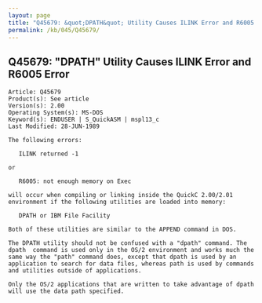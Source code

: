 ```yaml
---
layout: page
title: "Q45679: &quot;DPATH&quot; Utility Causes ILINK Error and R6005 Error"
permalink: /kb/045/Q45679/
---
```


## Q45679: &quot;DPATH&quot; Utility Causes ILINK Error and R6005 Error

	Article: Q45679
	Product(s): See article
	Version(s): 2.00
	Operating System(s): MS-DOS
	Keyword(s): ENDUSER | S_QuickASM | mspl13_c
	Last Modified: 28-JUN-1989
	
	The following errors:
	
	   ILINK returned -1
	
	or
	
	   R6005: not enough memory on Exec
	
	will occur when compiling or linking inside the QuickC 2.00/2.01
	environment if the following utilities are loaded into memory:
	
	   DPATH or IBM File Facility
	
	Both of these utilities are similar to the APPEND command in DOS.
	
	The DPATH utility should not be confused with a "dpath" command. The
	dpath  command is used only in the OS/2 environment and works much the
	same way the "path" command does, except that dpath is used by an
	application to search for data files, whereas path is used by commands
	and utilities outside of applications.
	
	Only the OS/2 applications that are written to take advantage of dpath
	will use the data path specified.
